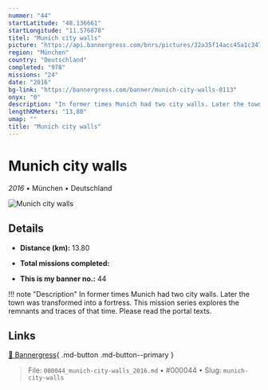 ```yaml
---
nummer: "44"
startLatitude: "48.136661"
startLongitude: "11.576878"
titel: "Munich city walls"
picture: "https://api.bannergress.com/bnrs/pictures/32a35f14acc45a1c3470909a31431e93"
region: "München"
country: "Deutschland"
completed: "978"
missions: "24"
date: "2016"
bg-link: "https://bannergress.com/banner/munich-city-walls-0113"
onyx: "0"
description: "In former times Munich had two city walls. Later the town was transformed into a fortress. This mission series explores the remnants and traces of that time. Please read the portal texts."
lengthKMeters: "13,80"
umap: ""
title: "Munich city walls"
---
```

# Munich city walls

*2016* • München • Deutschland

![Munich city walls](https://api.bannergress.com/bnrs/pictures/32a35f14acc45a1c3470909a31431e93)

## Details
- **Distance (km):** 13.80

- **Total missions completed:** 
- **This is my banner no.:** 44


!!! note "Description"
    In former times Munich had two city walls. Later the town was transformed into a fortress. This mission series explores the remnants and traces of that time. Please read the portal texts.



## Links
[🔗 Bannergress](https://bannergress.com/banner/munich-city-walls-0113){ .md-button .md-button--primary }



> File: `000044_munich-city-walls_2016.md` • #000044 • Slug: `munich-city-walls`

